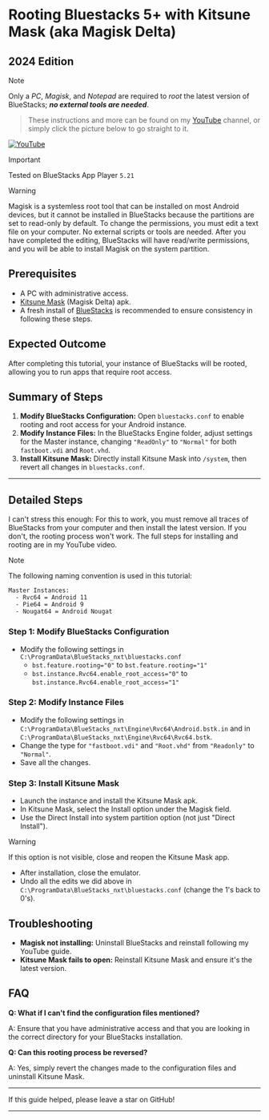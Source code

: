 # Rooting Bluestacks 5+ with Kitsune Mask (aka Magisk Delta)
## 2024 Edition

> [!NOTE]
> Only a *PC*, *Magisk*, and *Notepad* are required to *root* the latest version of BlueStacks; ***no external tools are needed***.

> These instructions and more can be found on my [YouTube](https://www.youtube.com/@RobThePCGuy) channel, or simply click the picture below to go straight to it.

[![YouTube](https://github.com/ZeroOneZero/Root-Bluestacks-with-Kitsune-Mask/assets/10876982/a9ad2b20-9faa-4c73-850e-cf03ad4d4a71)](https://youtu.be/eRXeasi6GQQ)

> [!IMPORTANT]
> Tested on BlueStacks App Player `5.21`

> [!WARNING]
Magisk is a systemless root tool that can be installed on most Android devices, but it cannot be installed in BlueStacks because the partitions are set to read-only by default. To change the permissions, you must edit a text file on your computer. No external scripts or tools are needed. After you have completed the editing, BlueStacks will have read/write permissions, and you will be able to install Magisk on the system partition.

## Prerequisites
- A PC with administrative access.
- [Kitsune Mask](https://github.com/HuskyDG/magisk-files/blob/main/README.md) (Magisk Delta) apk.
- A fresh install of [BlueStacks](https://www.bluestacks.com/) is recommended to ensure consistency in following these steps.

## Expected Outcome
After completing this tutorial, your instance of BlueStacks will be rooted, allowing you to run apps that require root access.

## Summary of Steps
1. **Modify BlueStacks Configuration:** Open `bluestacks.conf` to enable rooting and root access for your Android instance.
2. **Modify Instance Files:** In the BlueStacks Engine folder, adjust settings for the Master instance, changing `"ReadOnly"` to `"Normal"` for both `fastboot.vdi` and `Root.vhd`.
3. **Install Kitsune Mask:** Directly install Kitsune Mask into `/system`, then revert all changes in `bluestacks.conf`.

---

## Detailed Steps
I can't stress this enough: For this to work, you must remove all traces of BlueStacks from your computer and then install the latest version. If you don't, the rooting process won't work. The full steps for installing and rooting are in my YouTube video.

> [!NOTE]
> The following naming convention is used in this tutorial:

```
Master Instances:
  - Rvc64 = Android 11
  - Pie64 = Android 9
  - Nougat64 = Android Nougat
```

### Step 1: Modify BlueStacks Configuration
- Modify the following settings in `C:\ProgramData\BlueStacks_nxt\bluestacks.conf`
  - `bst.feature.rooting="0"` to `bst.feature.rooting="1"`
  - `bst.instance.Rvc64.enable_root_access="0"` to `bst.instance.Rvc64.enable_root_access="1"`

### Step 2: Modify Instance Files
- Modify the following settings in `C:\ProgramData\BlueStacks_nxt\Engine\Rvc64\Android.bstk.in` and in `C:\ProgramData\BlueStacks_nxt\Engine\Rvc64\Rvc64.bstk`.
- Change the type for `"fastboot.vdi"` and `"Root.vhd"` from `"Readonly"` to `"Normal"`.
- Save all the changes.

### Step 3: Install Kitsune Mask
- Launch the instance and install the Kitsune Mask apk.
- In Kitsune Mask, select the Install option under the Magisk field.
- Use the Direct Install into system partition option (not just "Direct Install").

> [!WARNING]
> If this option is not visible, close and reopen the Kitsune Mask app.

- After installation, close the emulator.
- Undo all the edits we did above in `C:\ProgramData\BlueStacks_nxt\bluestacks.conf` (change the 1's back to 0's).

## Troubleshooting
- **Magisk not installing:** Uninstall BlueStacks and reinstall following my YouTube guide.
- **Kitsune Mask fails to open:** Reinstall Kitsune Mask and ensure it's the latest version.

## FAQ
**Q: What if I can't find the configuration files mentioned?**

A: Ensure that you have administrative access and that you are looking in the correct directory for your BlueStacks installation.

**Q: Can this rooting process be reversed?**

A: Yes, simply revert the changes made to the configuration files and uninstall Kitsune Mask.

---

If this guide helped, please leave a star on GitHub!

---

